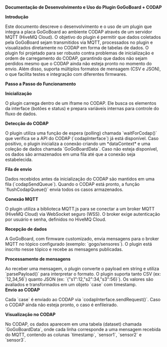 **Documentação de Desenvolvimento e Uso do Plugin GoGoBoard \+ CODAP** 

**Introdução** 

Este documento descreve o desenvolvimento e o uso de um plugin que integra a placa GoGoBoard ao ambiente CODAP através de um servidor MQTT (HiveMQ Cloud). O objetivo do plugin é permitir que dados coletados pela GoGoBoard sejam transmitidos via MQTT, processados no plugin e visualizados diretamente no CODAP em forma de tabelas de dados. O plugin foi projetado para ser robusto contra problemas de inicialização e ordem de carregamento do CODAP, garantindo que dados não sejam perdidos mesmo que o CODAP ainda não esteja pronto no momento do envio. Além disso, suporta múltiplos formatos de mensagem (CSV e JSON), o que facilita testes e integração com diferentes firmwares. 

**Passo a Passo do Funcionamento** 

**Inicialização** 

O plugin carrega dentro de um iframe no CODAP. Ele busca os elementos da interface (botões e status) e prepara variáveis internas para controle do fluxo de dados. 

**Detecção do CODAP** 

O plugin utiliza uma função de espera (polling) chamada \`waitForCodap()\` que verifica se a API do CODAP (\`codapInterface\`) já está disponível. Caso positivo, o plugin inicializa a conexão criando um \*dataContext\* e uma coleção de dados chamada \`GoGoBoardData\`. Caso não esteja disponível, os dados são armazenados em uma fila até que a conexão seja estabelecida. 

**Fila de envio** 

Dados recebidos antes da inicialização do CODAP são mantidos em uma fila (\`codapSendQueue\`). Quando o CODAP está pronto, a função \`flushCodapQueue()\` envia todos os casos armazenados. 

**Conexão MQTT** 

O plugin utiliza a biblioteca MQTT.js para se conectar a um broker MQTT (HiveMQ Cloud) via WebSocket seguro (WSS). O broker exige autenticação por usuário e senha, definidos no HiveMQ Cloud. 

**Recepção de dados** 

A GoGoBoard, com firmware customizado, envia mensagens para o broker MQTT no tópico configurado (exemplo: \`gogo/sensores\`). O plugin está inscrito nesse tópico e recebe as mensagens publicadas. 

**Processamento de mensagens** 

Ao receber uma mensagem, o plugin converte o payload em string e utiliza \`parsePayload()\` para interpretar o formato. O plugin suporta tanto CSV (ex: \`12,34,56\`) quanto JSON (ex: \`{"s1":12,"s2":34,"s3":56}\`). Os valores são avaliados e transformados em um objeto \`case\` com timestamp.  
**Envio ao CODAP** 

Cada \`case\` é enviado ao CODAP via \`codapInterface.sendRequest()\`. Caso o CODAP ainda não esteja pronto, o caso é enfileirado. 

**Visualização no CODAP** 

No CODAP, os dados aparecem em uma tabela (dataset) chamada \`GoGoBoardData\`, onde cada linha corresponde a uma mensagem recebida do MQTT, contendo as colunas \`timestamp\`, \`sensor1\`, \`sensor2\` e \`sensor3\`. 

